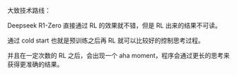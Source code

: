大致技术路线：

Deepseek R1-Zero 直接通过 RL 的效果就不错，但是 RL 出来的结果不可读。

通过 cold start 也就是预训练之后再 RL 就可以比较好的控制思考过程。

并且在一定次数的 RL 之后，会出现一个 aha moment，程序会通过更长的思考来获得更准确的结果。
